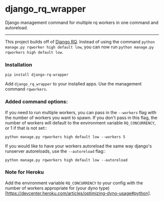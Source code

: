 # django_rq_wrapper

Django management command for multiple rq workers in one command and autoreload.

---

This project builds off of [Django RQ](https://github.com/ui/django-rq). Instead of using the command `python manage.py rqworker high default low`, you can now run `python manage.py rqworkers high default low`.

### Installation

    pip install django-rq-wrapper

Add ``django_rq_wrapper`` to your installed apps. Use the management command ``rqworkers``.

### Added command options:

If you need to run multiple workers, you can pass in the ``--workers`` flag with the
number of workers you want to spawn. If you don't pass in this flag, the number of
workers will default to the environment variable ``RQ_CONCURRENCY``, or 1 if that
is not set::

    python manage.py rqworkers high default low --workers 5

If you would like to have your workers autoreload the same way django's runserver
autoreloads, use the ``--autoreload`` flag::

    python manage.py rqworkers high default low --autoreload

### Note for Heroku

Add the environment variable ``RQ_CONCURRENCY`` to your config with the number of workers
appropriate for (your dyno type)[https://devcenter.heroku.com/articles/optimizing-dyno-usage#python].
